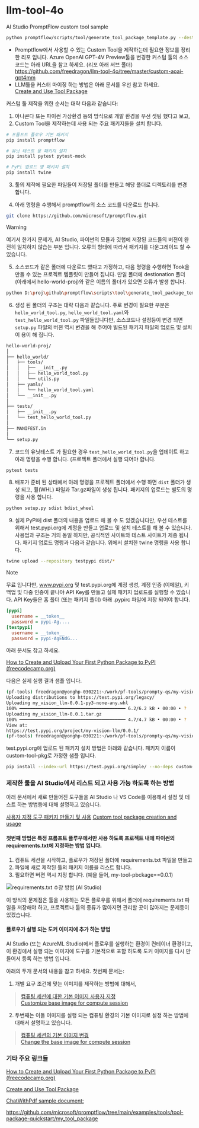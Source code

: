 # llm-tool-4o
AI Studio PromptFlow custom tool sample

```bash
python promptflow/scripts/tool/generate_tool_package_template.py --destination my-vision-llm --package-name my-vision-llm --tool-name my-vision-llm --function-name my-vision-tool
```

* Promptflow에서 사용할 수 있는  Custom Tool을 제작하는데 필요한 정보를 정리한 리포 입니다. Azure OpenAI GPT-4V Preview툴을 변경한 커스텀 툴의 소스 코드는 아래 URL을 참고 하세요. (리포 아래 서브 폴더)  
    https://github.com/freedragon/llm-tool-4o/tree/master/custom-aoai-gpt4mm 
* LLM툴을 커스터 마이징 하는 방법은 아래 문서를 우선 참고 하세요.  
    [Create and Use Tool Package](https://microsoft.github.io/promptflow/how-to-guides/develop-a-tool/create-and-use-tool-package.html)

커스텀 툴 제작을 위한 순서는 대략 다음과 같습니다:

1. 아나콘다 또는 파이썬 가상환경 등의 방식으로 개발 환경을 우선 셋팅 했다고 보고,
2. Custom Tool을 제작하는데 사용 되는 주요 패키지들을 설치 합니다.
```bash
# 프롬프트 플로우 기본 패키지
pip install promptflow

# 유닛 테스트 용 패키지 설치
pip install pytest pytest-mock

# PyPi 업로드 영 패키지 설치
pip install twine
```
3. 툴의 제작에 필요한 파일들이 저장될 폴더를 만들고 해당 폴더로 디렉토리를 변경 합니다.

4. 아래 명령을 수행해서 promptflow의 소스 코드를 다운로드 합니다. 
```bash
git clone https://github.com/microsoft/promptflow.git
```
> [!WARNING]  
> 여기서 한가지 문제가, AI Studio, 파이썬의 모듈과 깃헙에 저장된 코드들의 버젼이 완전히 일치하지 않습는 부분 입니다. 오류의 형태에 따라서 패키지를 다운그레이드 할 수 있습니다.

5. 소스코드가 같은 폴더에 다운로드 했다고 가정하고, 다음 명령을 수행하면 Took을 만들 수 있는 프로젝트 템플릿이 만들어 집니다. 만일 폴더에 destionation 폴더 (아래에서 hello-world-proj)와 같은 이름의 폴더가 있으면 오류가 발생 합니다.
```bash
python D:\proj\github\promptflow\scripts\tool\generate_tool_package_template.py --destination hello-world-proj --package-name hello-world --tool-name hello_world_tool --function-name get_greeting_messagename>
```
6. 생성 된 폴더의 구조는 대략 다음과 같습니다. 주로 변경이 필요한 부분은 ```hello_world_tool.py```, ```hello_world_tool.yaml```와 ```test_hello_world_tool.py``` 파일들입니다만, 소스코드나 설정등이 변경 되면 ```setup.py``` 파일의 버젼 역시 변경을 해 주어야 빌드된 패키지 파일의 업로드 및 설치이 용이 해 집니다.

```markdown
hello-world-proj/    
│    
├── hello_world/    
│   ├── tools/    
│   │   ├── __init__.py    
│   │   ├── hello_world_tool.py    
│   │   └── utils.py    
│   ├── yamls/    
│   │   └── hello_world_tool.yaml    
│   └── __init__.py    
│    
├── tests/     
│   ├── __init__.py    
│   └── test_hello_world_tool.py    
│    
├── MANIFEST.in    
│    
└── setup.py  
```

7. 코드의 유닛테스트 가 필요한 경우 ```test_hello_world_tool.py```을 업데이트 하고 아래 명령을 수행 합니다. (프로젝트 폴더에서 실행 되어야 합니다.
```bash
pytest tests
```

8. 배포가 준비 된 상태에서 아래 명령을 프로젝트 폴더에서 수행 하면 ```dist``` 폴더가 생성 되고, 휠(WHL) 파일과 Tar.gz파일이 생성 됩니다. 패키지의 업로드는 별도의 명령을 사용 합니다.
```bash
python setup.py sdist bdist_wheel
```

9. 실제 PyPi에 dist 폴더의 내용을 업로드 해 볼 수 도 있겠습니다만, 우선 테스트를 위해서 test.pypi.org에 계정을 만들고 업로드 및 설치 테스트를 해 볼 수 있습니다. 사용법과 구조는 거의 동일 하지만, 공식적인 사이트와 테스트 사이트가 제종 됩니다.
패키지 업로드 명령과 다음과 같습니다. 위에서 설치한 twine 명령을 사용 합니다.
```bash
twine upload --repository testpypi dist/* 
```

> [!NOTE]  
> 무료 입니다만, www.pypi.org 및 test.pypi.org에 계정 생성, 계정 인증 (이메일), 키 백업 및 다중 인증이 끝나야 API Key를 만들고 실제 패키지 업로드를 실행할 수 있습니다.
> API Key들은 홈 폴더 (또는 패키지 폴더) 아래 .pypirc 파일에 저장 되어야 합니다.
> 
> ```ini
> [pypi]
>   username = __token__
>   password = pypi-Ag....
> [testpypi]
>   username = __token__
>   password = pypi-AgENdG...
> ```

아래 문서도 참고 하세요.

[How to Create and Upload Your First Python Package to PyPI (freecodecamp.org)](https://www.freecodecamp.org/news/how-to-create-and-upload-your-first-python-package-to-pypi/)

다음은 실제 실행 결과 샘플 입니다.
```bash
(pf-tools) freedragon@yonghp-030221:~/work/pf-tools/prompty-qs/my-vision-llm$ twine upload --repository testpypi dist/* 
Uploading distributions to https://test.pypi.org/legacy/ 
Uploading my_vision_llm-0.0.1-py3-none-any.whl 
100% ━━━━━━━━━━━━━━━━━━━━━━━━━━━━━━━━━━━━━━━━ 6.2/6.2 kB • 00:00 • ? 
Uploading my_vision_llm-0.0.1.tar.gz 
100% ━━━━━━━━━━━━━━━━━━━━━━━━━━━━━━━━━━━━━━━━ 4.7/4.7 kB • 00:00 • ? 
View at: 
https://test.pypi.org/project/my-vision-llm/0.0.1/ 
(pf-tools) freedragon@yonghp-030221:~/work/pf-tools/prompty-qs/my-vision-llm$ 
```
test.pypi.org에 업로드 된 패키지 설치 방법은 아래와 같습니다. 패키지 이름이 custom-tool-pkg로 가정한 샘플 입니다.

```bash
pip install --index-url https://test.pypi.org/simple/ --no-deps custom-tool-pkg 
```

### 제작한 툴을 AI Studio에서 리스트 되고 사용 가능 하도록 하는 방법

아래 문서에서 새로 만들어진 도구들을 AI Studio 나 VS Code를 이용해서 설정 및 테스트 하는 방법등에 대해 설명하고 있습니다.

[사용자 지정 도구 패키지 만들기 및 사용](https://learn.microsoft.com/ko-kr/azure/machine-learning/prompt-flow/how-to-custom-tool-package-creation-and-usage?view=azureml-api-2)
[Custom tool package creation and usage](https://learn.microsoft.com/en-us/azure/machine-learning/prompt-flow/how-to-custom-tool-package-creation-and-usage?view=azureml-api-2)

#### 첫번째 방법은 특정 프롬프트 플루우에서만 사용 하도록 프로젝트 내에 파이썬의 requirements.txt에 지정하는 방법 입니다.
1. 컴퓨트 세션을 시작하고, 플로우가 저장된 폴더에 requirements.txt 파일을 만들고
2. 파일에 새로 제작된 툴의 패키지 이름을 리스트 합니다.
3. 필요하면 버젼 역시 지정 합니다. (예을 들어, my-tool-pbckage==0.0.1)

![requirements.txt 수장 방법 (AI Studio)](https://learn.microsoft.com/en-us/azure/machine-learning/prompt-flow/media/how-to-custom-tool-package-creation-and-usage/install-package-on-compute-session.png?view=azureml-api-2)

이 방식의 문제점은 툴을 사용하는 모든 플로우를 위해서 폴더에 requirements.txt 파일을 저장해야 하고, 프로젝트나 툴의 종류가 많아지면 관리할 곳이 많아지는 문제등이 있겠습니다.

#### 플로우가 실행 되는 도커 이미지에 추가 하는 방법

AI Studio (또는 AzureML Studio)에서 플로우를 실행하는 환경이 컨테이너 환경이고, 이 환경에서 실행 되는 이미지에 도구를 기본적으로 포함 하도록 도커 이미지를 다시 만들어서 등록 하는 방법 입니다.

아래의 두개 문서의 내용을 참고 하세요. 첫번째 문서는: 

1. 개별 요구 조건에 맞는 이미지를 제작하는 방법에 대해서, 
> [컴퓨팅 세션에 대한 기본 이미지 사용자 지정](https://learn.microsoft.com/ko-kr/azure/machine-learning/prompt-flow/how-to-customize-session-base-image?view=azureml-api-2)  
> [Customize base image for compute session](https://learn.microsoft.com/en-us/azure/machine-learning/prompt-flow/how-to-customize-session-base-image?view=azureml-api-2)

2. 두번째는 이들 이미지를 실행 되는 컴퓨팅 환경의 기본 이미지로 설정 하는 방법에 대해서 설명하고 있습니다.
> [컴퓨팅 세션의 기본 이미지 변경](https://learn.microsoft.com/ko-kr/azure/machine-learning/prompt-flow/how-to-manage-compute-session?view=azureml-api-2&tabs=cli#change-the-base-image-for-compute-session)  
> [Change the base image for compute session](https://learn.microsoft.com/en-us/azure/machine-learning/prompt-flow/how-to-manage-compute-session?view=azureml-api-2&tabs=cli#change-the-base-image-for-compute-session)


### 기타 주요 링크들

[How to Create and Upload Your First Python Package to PyPI (freecodecamp.org)](https://www.freecodecamp.org/news/how-to-create-and-upload-your-first-python-package-to-pypi/)

[Create and Use Tool Package](https://microsoft.github.io/promptflow/how-to-guides/develop-a-tool/create-and-use-tool-package.html)

[ChatWithPdf sample document:](https://github.com/microsoft/promptflow/blob/main/examples/tutorials/e2e-development/chat-with-pdf.md)

https://github.com/microsoft/promptflow/tree/main/examples/tools/tool-package-quickstart/my_tool_package
